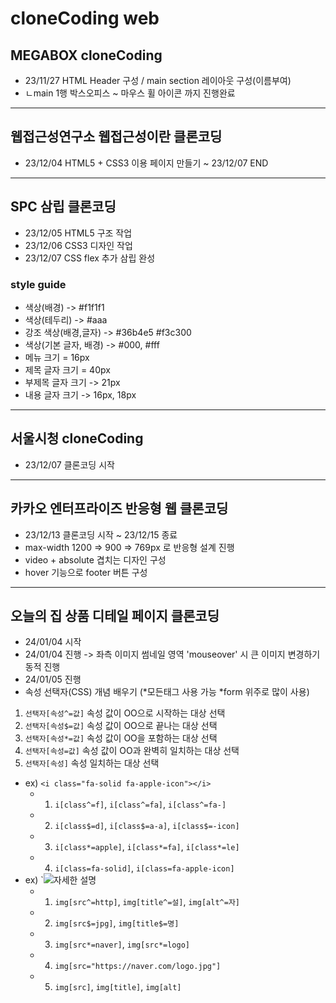 # cloneCoding web
## MEGABOX cloneCoding
* 23/11/27 HTML Header 구성 / main section 레이아웃 구성(이름부여)
* ㄴmain 1행 박스오피스 ~ 마우스 휠 아이콘 까지 진행완료
------
## 웹접근성연구소 웹접근성이란 클론코딩
* 23/12/04 HTML5 + CSS3 이용 페이지 만들기 ~ 23/12/07 END
------
## SPC 삼립 클론코딩
* 23/12/05 HTML5 구조 작업
* 23/12/06 CSS3 디자인 작업
* 23/12/07 CSS flex 추가 삼립 완성
### style guide
* 색상(배경) -> #f1f1f1
* 색상(테두리) -> #aaa
* 강조 색상(배경,글자) -> #36b4e5 #f3c300
* 색상(기본 글자, 배경) -> #000, #fff
* 메뉴 크기 = 16px
* 제목 글자 크기 = 40px
* 부제목 글자 크기 -> 21px
* 내용 글자 크기 -> 16px, 18px
------
## 서울시청 cloneCoding
* 23/12/07 클론코딩 시작
------
## 카카오 엔터프라이즈 반응형 웹 클론코딩
* 23/12/13 클론코딩 시작 ~ 23/12/15 종료
* max-width 1200 => 900 => 769px 로 반응형 설계 진행
* video + absolute 겹치는 디자인 구성
* hover 기능으로 footer 버튼 구성
-------
## 오늘의 집 상품 디테일 페이지 클론코딩
* 24/01/04 시작
* 24/01/04 진행 -> 좌측 이미지 썸네일 영역 'mouseover' 시 큰 이미지 변경하기 동적 진행
* 24/01/05 진행
* 속성 선택자(CSS) 개념 배우기 (*모든태그 사용 가능 *form 위주로 많이 사용)
1. `선택자[속성^=값]` 속성 값이 OO으로 시작하는 대상 선택
2. `선택자[속성$=값]` 속성 값이 OO으로 끝나는 대상 선택
3. `선택자[속성*=값]` 속성 값이 OO을 포함하는 대상 선택
4. `선택자[속성=값]` 속성 값이 OO과 완벽히 일치하는 대상 선택
5. `선택자[속성]` 속성 일치하는 대상 선택
* ex) `<i class="fa-solid fa-apple-icon"></i>`
    - 1. `i[class^=f]`, `i[class^=fa]`, `i[class^=fa-]`
    - 2. `i[class$=d]`, `i[class$=a-a]`, `i[class$=-icon]`
    - 3. `i[class*=apple]`, `i[class*=fa]`, `i[class*=le]`
    - 4. `i[class=fa-solid]`, `i[class=fa-apple-icon]`
* ex) `<img src="https://naver.com/logo.jpg" title="설명" alt="자세한 설명">
    - 1. `img[src^=http]`, `img[title^=설]`, `img[alt^=자]`
    - 2. `img[src$=jpg]`, `img[title$=명]`
    - 3. `img[src*=naver]`, `img[src*=logo]`
    - 4. `img[src="https://naver.com/logo.jpg"]`
    - 5. `img[src]`, `img[title]`, `img[alt]`